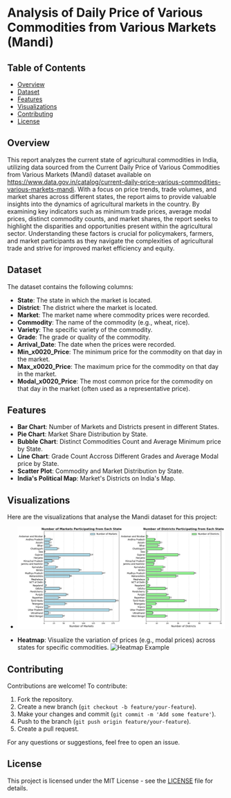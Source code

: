 
# Analysis of Daily Price of Various Commodities from Various Markets (Mandi)

## Table of Contents
- [Overview](#overview)
- [Dataset](#dataset)
- [Features](#features)
- [Visualizations](#visualizations)
- [Contributing](#contributing)
- [License](#license)

## Overview
This report analyzes the current state of agricultural commodities in India, utilizing data sourced from the Current Daily Price of Various Commodities from Various Markets (Mandi) dataset available on 
https://www.data.gov.in/catalog/current-daily-price-various-commodities-various-markets-mandi. With a focus on price trends, trade volumes, and market shares across different states, the report aims to 
provide valuable insights into the dynamics of agricultural markets in the country. By examining key indicators such as minimum trade prices, average modal prices, distinct commodity counts, and market 
shares, the report seeks to highlight the disparities and opportunities present within the agricultural sector. Understanding these factors is crucial for policymakers, farmers, and market participants as they 
navigate the complexities of agricultural trade and strive for improved market efficiency and equity.

## Dataset
The dataset contains the following columns:
- **State**: The state in which the market is located.
- **District**: The district where the market is located.
- **Market**: The market name where commodity prices were recorded.
- **Commodity**: The name of the commodity (e.g., wheat, rice).
- **Variety**: The specific variety of the commodity.
- **Grade**: The grade or quality of the commodity.
- **Arrival_Date**: The date when the prices were recorded.
- **Min_x0020_Price**: The minimum price for the commodity on that day in the market.
- **Max_x0020_Price**: The maximum price for the commodity on that day in the market.
- **Modal_x0020_Price**: The most common price for the commodity on that day in the market (often used as a representative price).

## Features
- **Bar Chart**: Number of Markets and Districts present in different States.
- **Pie Chart**: Market Share Distribution by State.
- **Bubble Chart**: Distinct Commodities Count and Average Minimum price by State.
- **Line Chart**: Grade Count Accross Different Grades and Average Modal price by State.
- **Scatter Plot**: Commodity and Market Distribution by State.
- **India's Political Map**: Market's Districts on India's Map.

## Visualizations
Here are the visualizations that analyse the Mandi dataset for this project:

- ![Bar Chart](graphs/statesVSmarket&district.png)

- **Heatmap**: Visualize the variation of prices (e.g., modal prices) across states for specific commodities.
  ![Heatmap Example](images/heatmap_example.png)

## Contributing
Contributions are welcome! To contribute:
1. Fork the repository.
2. Create a new branch (`git checkout -b feature/your-feature`).
3. Make your changes and commit (`git commit -m 'Add some feature'`).
4. Push to the branch (`git push origin feature/your-feature`).
5. Create a pull request.

For any questions or suggestions, feel free to open an issue.

## License
This project is licensed under the MIT License - see the [LICENSE](LICENSE) file for details.
